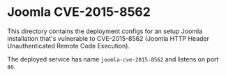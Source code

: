 # Joomla CVE-2015-8562

This directory contains the deployment configs for an setup Joomla installation
that's vulnerable to CVE-2015-8562 (Joomla HTTP Header Unauthenticated Remote
Code Execution).

The deployed service has name `joomla-cve-2015-8562` and listens on port `80`.

